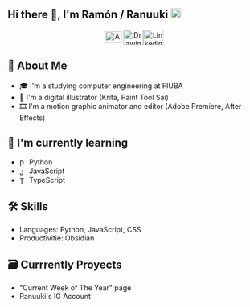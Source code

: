 ## Hi there 👋, I'm Ramón / Ranuuki <img alt="ARG" height="20" src="https://images.emojiterra.com/twitter/512px/1f1e6-1f1f7.png">

<p align="center"><span style="width: 8px;"></span><a href="https://www.youtube.com/@Ranuuki_atr" target="blank"><img align="center" src="https://upload.wikimedia.org/wikipedia/commons/0/09/YouTube_full-color_icon_%282017%29.svg" alt="Animations YouTube" height="23px" width="33px"/></a>
<span style="width: 8px;"> </span><a href="https://www.instagram.com/ranuuki_atr/" target="blank"><img align="center" src="https://raw.githubusercontent.com/rahuldkjain/github-profile-readme-generator/master/src/images/icons/Social/instagram.svg" alt="Drawing Instagram" height="30" width="40"/></a><span style="width: 8px;"></span><a href="https://www.linkedin.com/in/ram%C3%B3n-ram%C3%ADrez-561469246/" target="blank"><img align="center" src="https://raw.githubusercontent.com/rahuldkjain/github-profile-readme-generator/master/src/images/icons/Social/linked-in-alt.svg" alt="Linkedin" height="30" width="40"/></a></p>

## 📝 About Me
- 🎓 I'm a studying computer engineering at FIUBA
- 🎨 I'm a digital illustrator (Krita, Paint Tool Sai)
- 🎞️ I'm a motion graphic animator and editor (Adobe Premiere, After Effects)

## 🌱 I'm currently learning
  - <img align="center" src="https://upload.wikimedia.org/wikipedia/commons/thumb/c/c3/Python-logo-notext.svg/800px-Python-logo-notext.svg.png" alt="Python Icon" height="15px" width="15px"/> Python
  - <img align="center" src="https://upload.wikimedia.org/wikipedia/commons/thumb/9/99/Unofficial_JavaScript_logo_2.svg/1024px-Unofficial_JavaScript_logo_2.svg.png" alt="JavaScript Icon" height="15px" width="15px"/> JavaScript
  - <img align="center" src="https://upload.wikimedia.org/wikipedia/commons/thumb/4/4c/Typescript_logo_2020.svg/1024px-Typescript_logo_2020.svg.png" alt="TypeScript Icon" height="15px" width="15px"/> TypeScript

## 🛠️ Skills
- Languages: Python, JavaScript, CSS
- Productivitie: Obsidian

## 🗃️ Currrently Proyects
- "Current Week of The Year" page
- Ranuuki's IG Account
